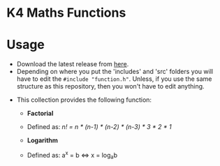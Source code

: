 # K4 Maths Functions

# Usage
- Download the latest release from [here](https://github.com/Kevin4e/K4-Maths-Functions/releases).
- Depending on where you put the 'includes' and 'src' folders you will have to edit the `#include "function.h"`. Unless, if you use the same structure as this repository, then you won't have to edit anything.
* This collection provides the following function:
  * **Factorial**
  * Defined as: _n! = n * (n-1) * (n-2) * (n-3) * 3 * 2 * 1_
   
  * **Logarithm**
  * Defined as: a<sup>x</sup> = b <=> x = log<sub>a</sub>b
